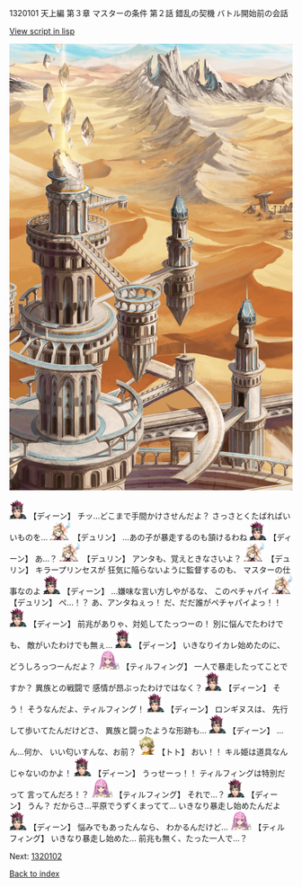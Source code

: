 1320101 天上編 第３章 マスターの条件 第２話 錯乱の契機 バトル開始前の会話

[View script in lisp](../scripts/1320101.txt)

![desert_hill.png](../images/backgrounds/desert_hill.png)

<img src="../images/units/6.png" alt="6.png" height="34"/>
【ディーン】
チッ…どこまで手間かけさせんだよ？
さっさとくたばればいいものを…

<img src="../images/units/0.png" alt="0.png" height="34"/>
【デュリン】
…あの子が暴走するのも頷けるわね

<img src="../images/units/6.png" alt="6.png" height="34"/>
【ディーン】
あ…？

<img src="../images/units/0.png" alt="0.png" height="34"/>
【デュリン】
アンタも、覚えときなさいよ？

<img src="../images/units/0.png" alt="0.png" height="34"/>
【デュリン】
キラープリンセスが
狂気に陥らないように監督するのも、
マスターの仕事なのよ

<img src="../images/units/6.png" alt="6.png" height="34"/>
【ディーン】
…嫌味な言い方しやがるな、
このペチャパイ

<img src="../images/units/0.png" alt="0.png" height="34"/>
【デュリン】
ぺ…！？
あ、アンタねぇっ！
だ、だだ誰がペチャパイよっ！！

<img src="../images/units/6.png" alt="6.png" height="34"/>
【ディーン】
前兆がありゃ、対処してたっつーの！
別に悩んでたわけでも、
敵がいたわけでも無ぇ…

<img src="../images/units/6.png" alt="6.png" height="34"/>
【ディーン】
いきなりイカレ始めたのに、
どうしろっつーんだよ？

<img src="../images/units/24.png" alt="24.png" height="34"/>
【ティルフィング】
一人で暴走したってことですか？
異族との戦闘で
感情が昂ぶったわけではなく？

<img src="../images/units/6.png" alt="6.png" height="34"/>
【ディーン】
そう！
そうなんだよ、ティルフィング！

<img src="../images/units/6.png" alt="6.png" height="34"/>
【ディーン】
ロンギヌスは、
先行して歩いてたんだけどさ、
異族と闘ったような形跡も…

<img src="../images/units/6.png" alt="6.png" height="34"/>
【ディーン】
…ん…何か、
いい匂いすんな、お前？

<img src="../images/units/4.png" alt="4.png" height="34"/>
【トト】
おい！！
キル姫は道具なんじゃないのかよ！

<img src="../images/units/6.png" alt="6.png" height="34"/>
【ディーン】
うっせーっ！！
ティルフィングは特別だって
言ってんだろ！？

<img src="../images/units/24.png" alt="24.png" height="34"/>
【ティルフィング】
それで…？

<img src="../images/units/6.png" alt="6.png" height="34"/>
【ディーン】
うん？
だからさ…平原でうずくまってて…
いきなり暴走し始めたんだよ

<img src="../images/units/6.png" alt="6.png" height="34"/>
【ディーン】
悩みでもあったんなら、
わかるんだけど…

<img src="../images/units/24.png" alt="24.png" height="34"/>
【ティルフィング】
いきなり暴走し始めた…
前兆も無く、たった一人で…？

Next: [1320102](1320102.md)

[Back to index](index.md)

